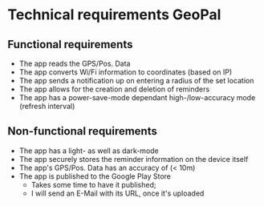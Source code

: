 # Technical requirements GeoPal

## Functional requirements

* The app reads the GPS/Pos. Data
* The app converts Wi/Fi information to coordinates (based on IP)
* The app sends a notification up on entering a radius of the set location
* The app allows for the creation and deletion of reminders
* The app has a power-save-mode dependant high-/low-accuracy mode (refresh interval)

## Non-functional requirements

* The app has a light- as well as dark-mode
* The app securely stores the reminder information on the device itself
* The app's GPS/Pos. Data has an accuracy of (< 10m)
* The app is published to the Google Play Store
  * Takes some time to have it published; 
  * I will send an E-Mail with its URL, once it's uploaded
